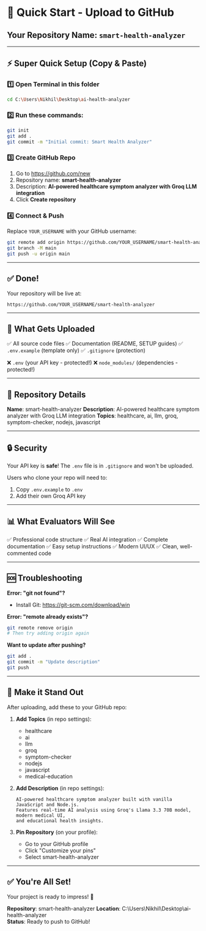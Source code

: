 # 🚀 Quick Start - Upload to GitHub

## Your Repository Name: `smart-health-analyzer`

---

## ⚡ Super Quick Setup (Copy & Paste)

### 1️⃣ Open Terminal in this folder
```bash
cd C:\Users\Nikhil\Desktop\ai-health-analyzer
```

### 2️⃣ Run these commands:
```bash
git init
git add .
git commit -m "Initial commit: Smart Health Analyzer"
```

### 3️⃣ Create GitHub Repo
1. Go to https://github.com/new
2. Repository name: **smart-health-analyzer**
3. Description: **AI-powered healthcare symptom analyzer with Groq LLM integration**
4. Click **Create repository**

### 4️⃣ Connect & Push
Replace `YOUR_USERNAME` with your GitHub username:

```bash
git remote add origin https://github.com/YOUR_USERNAME/smart-health-analyzer.git
git branch -M main
git push -u origin main
```

---

## ✅ Done!

Your repository will be live at:
```
https://github.com/YOUR_USERNAME/smart-health-analyzer
```

---

## 📝 What Gets Uploaded

✅ All source code files
✅ Documentation (README, SETUP guides)
✅ `.env.example` (template only)
✅ `.gitignore` (protection)

❌ `.env` (your API key - protected!)
❌ `node_modules/` (dependencies - protected!)

---

## 🎯 Repository Details

**Name**: smart-health-analyzer
**Description**: AI-powered healthcare symptom analyzer with Groq LLM integration
**Topics**: healthcare, ai, llm, groq, symptom-checker, nodejs, javascript

---

## 🔒 Security

Your API key is **safe**! The `.env` file is in `.gitignore` and won't be uploaded.

Users who clone your repo will need to:
1. Copy `.env.example` to `.env`
2. Add their own Groq API key

---

## 📊 What Evaluators Will See

✅ Professional code structure
✅ Real AI integration
✅ Complete documentation
✅ Easy setup instructions
✅ Modern UI/UX
✅ Clean, well-commented code

---

## 🆘 Troubleshooting

**Error: "git not found"?**
- Install Git: https://git-scm.com/download/win

**Error: "remote already exists"?**
```bash
git remote remove origin
# Then try adding origin again
```

**Want to update after pushing?**
```bash
git add .
git commit -m "Update description"
git push
```

---

## 🌟 Make it Stand Out

After uploading, add these to your GitHub repo:

1. **Add Topics** (in repo settings):
   - healthcare
   - ai
   - llm
   - groq
   - symptom-checker
   - nodejs
   - javascript
   - medical-education

2. **Add Description** (in repo settings):
   ```
   AI-powered healthcare symptom analyzer built with vanilla JavaScript and Node.js. 
   Features real-time AI analysis using Groq's Llama 3.3 70B model, modern medical UI, 
   and educational health insights.
   ```

3. **Pin Repository** (on your profile):
   - Go to your GitHub profile
   - Click "Customize your pins"
   - Select smart-health-analyzer

---

## ✅ You're All Set!

Your project is ready to impress! 🎉

**Repository**: smart-health-analyzer
**Location**: C:\Users\Nikhil\Desktop\ai-health-analyzer\
**Status**: Ready to push to GitHub!
